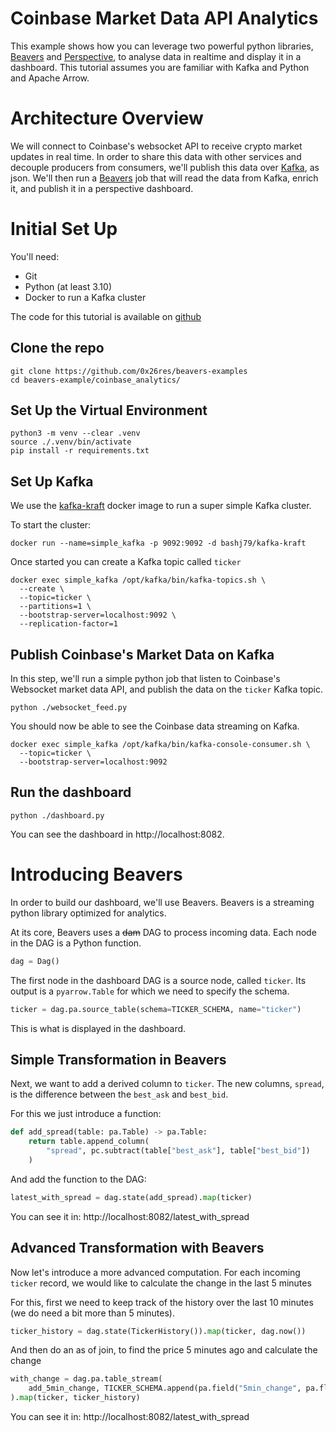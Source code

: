 # Coinbase Market Data API Analytics

This example shows how you can leverage two powerful python libraries, [Beavers](https://github.com/tradewelltech/beavers) and [Perspective](https://github.com/finos/perspective), to analyse data in realtime and display it in a dashboard.
This tutorial assumes you are familiar with Kafka and Python and Apache Arrow.

# Architecture Overview

We will connect to Coinbase's websocket API to receive crypto market updates in real time.
In order to share this data with other services and decouple producers from consumers, we'll publish this data over [Kafka](https://kafka.apache.org/), as json.
We'll then run a [Beavers](https://github.com/tradewelltech/beavers) job that will read the data from Kafka, enrich it, and publish it in a perspective dashboard.


# Initial Set Up

You'll need:
- Git
- Python (at least 3.10)
- Docker to run a Kafka cluster

The code for this tutorial is available on [github](https://github.com/0x26res/beavers-examples)

## Clone the repo 

```shell
git clone https://github.com/0x26res/beavers-examples
cd beavers-example/coinbase_analytics/
```

## Set Up the Virtual Environment

```shell
python3 -m venv --clear .venv
source ./.venv/bin/activate
pip install -r requirements.txt
```

## Set Up Kafka

We use the [kafka-kraft](https://github.com/bashj79/kafka-kraft-docker) docker image to run a super simple Kafka cluster.

To start the cluster:
```shell
docker run --name=simple_kafka -p 9092:9092 -d bashj79/kafka-kraft
```
Once started you can create a Kafka topic called `ticker`
```shell
docker exec simple_kafka /opt/kafka/bin/kafka-topics.sh \
  --create \
  --topic=ticker \
  --partitions=1 \
  --bootstrap-server=localhost:9092 \
  --replication-factor=1
```

## Publish Coinbase's Market Data on Kafka

In this step, we'll run a simple python job that listen to Coinbase's Websocket market data API, and publish the data on the `ticker` Kafka topic.

```shell
python ./websocket_feed.py
```

You should now be able to see the Coinbase data streaming on Kafka. 
```shell
docker exec simple_kafka /opt/kafka/bin/kafka-console-consumer.sh \
  --topic=ticker \
  --bootstrap-server=localhost:9092
```

## Run the dashboard

```shell
python ./dashboard.py
```

You can see the dashboard in http://localhost:8082.

# Introducing Beavers

In order to build our dashboard, we'll use Beavers.
Beavers is a streaming python library optimized for analytics.

At its core, Beavers uses a ~~dam~~ DAG to process incoming data.
Each node in the DAG is a Python function.

```python
dag = Dag()
```

The first node in the dashboard DAG is a source node,  called `ticker`.
Its output is a `pyarrow.Table` for which we need to specify the schema.
```python
ticker = dag.pa.source_table(schema=TICKER_SCHEMA, name="ticker")
```

This is what is displayed in the dashboard.

## Simple Transformation in Beavers

Next, we want to add a derived column to `ticker`. 
The new columns, `spread`, is the difference between the `best_ask` and `best_bid`.

For this we just introduce a function:
```python
def add_spread(table: pa.Table) -> pa.Table:
    return table.append_column(
        "spread", pc.subtract(table["best_ask"], table["best_bid"])
    )
```

And add the function to the DAG:
```python
latest_with_spread = dag.state(add_spread).map(ticker)
```

You can see it in: http://localhost:8082/latest_with_spread

## Advanced Transformation with Beavers

Now let's introduce a more advanced computation. 
For each incoming `ticker` record, we would like to calculate the change in the last 5 minutes

For this, first we need to keep track of the history over the last 10 minutes (we do need a bit more than 5 minutes).
```python
ticker_history = dag.state(TickerHistory()).map(ticker, dag.now())
```
And then do an as of join, to find the price 5 minutes ago and calculate the change
```python
with_change = dag.pa.table_stream(
    add_5min_change, TICKER_SCHEMA.append(pa.field("5min_change", pa.float64()))
).map(ticker, ticker_history)
```

You can see it in: http://localhost:8082/latest_with_spread
